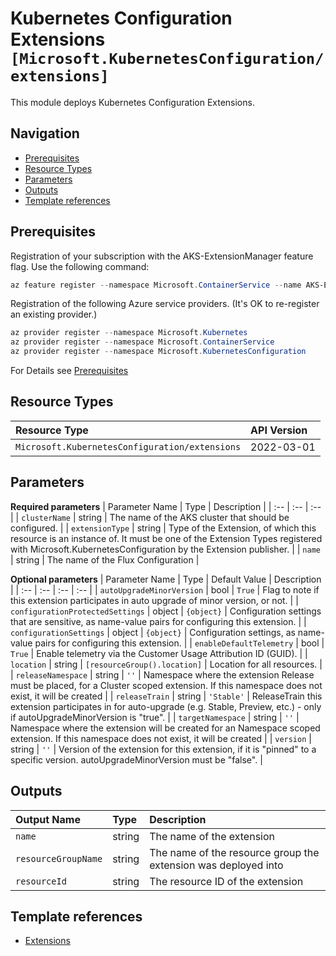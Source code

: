 # Kubernetes Configuration Extensions `[Microsoft.KubernetesConfiguration/extensions]`

This module deploys Kubernetes Configuration Extensions.

## Navigation

- [Prerequisites](#Prerequisites)
- [Resource Types](#Resource-Types)
- [Parameters](#Parameters)
- [Outputs](#Outputs)
- [Template references](#Template-references)

## Prerequisites

Registration of your subscription with the AKS-ExtensionManager feature flag. Use the following command:

```powershell
az feature register --namespace Microsoft.ContainerService --name AKS-ExtensionManager
```

Registration of the following Azure service providers. (It's OK to re-register an existing provider.)

```powershell
az provider register --namespace Microsoft.Kubernetes
az provider register --namespace Microsoft.ContainerService
az provider register --namespace Microsoft.KubernetesConfiguration
```

For Details see [Prerequisites](https://docs.microsoft.com/en-us/azure/azure-arc/kubernetes/tutorial-use-gitops-flux2)
## Resource Types

| Resource Type | API Version |
| :-- | :-- |
| `Microsoft.KubernetesConfiguration/extensions` | 2022-03-01 |

## Parameters

**Required parameters**
| Parameter Name | Type | Description |
| :-- | :-- | :-- |
| `clusterName` | string | The name of the AKS cluster that should be configured. |
| `extensionType` | string | Type of the Extension, of which this resource is an instance of. It must be one of the Extension Types registered with Microsoft.KubernetesConfiguration by the Extension publisher. |
| `name` | string | The name of the Flux Configuration |

**Optional parameters**
| Parameter Name | Type | Default Value | Description |
| :-- | :-- | :-- | :-- |
| `autoUpgradeMinorVersion` | bool | `True` | Flag to note if this extension participates in auto upgrade of minor version, or not. |
| `configurationProtectedSettings` | object | `{object}` | Configuration settings that are sensitive, as name-value pairs for configuring this extension. |
| `configurationSettings` | object | `{object}` | Configuration settings, as name-value pairs for configuring this extension. |
| `enableDefaultTelemetry` | bool | `True` | Enable telemetry via the Customer Usage Attribution ID (GUID). |
| `location` | string | `[resourceGroup().location]` | Location for all resources. |
| `releaseNamespace` | string | `''` | Namespace where the extension Release must be placed, for a Cluster scoped extension. If this namespace does not exist, it will be created |
| `releaseTrain` | string | `'Stable'` | ReleaseTrain this extension participates in for auto-upgrade (e.g. Stable, Preview, etc.) - only if autoUpgradeMinorVersion is "true". |
| `targetNamespace` | string | `''` | Namespace where the extension will be created for an Namespace scoped extension. If this namespace does not exist, it will be created |
| `version` | string | `''` | Version of the extension for this extension, if it is "pinned" to a specific version. autoUpgradeMinorVersion must be "false". |


## Outputs

| Output Name | Type | Description |
| :-- | :-- | :-- |
| `name` | string | The name of the extension |
| `resourceGroupName` | string | The name of the resource group the extension was deployed into |
| `resourceId` | string | The resource ID of the extension |

## Template references

- [Extensions](https://docs.microsoft.com/en-us/azure/templates/Microsoft.KubernetesConfiguration/2022-03-01/extensions)
